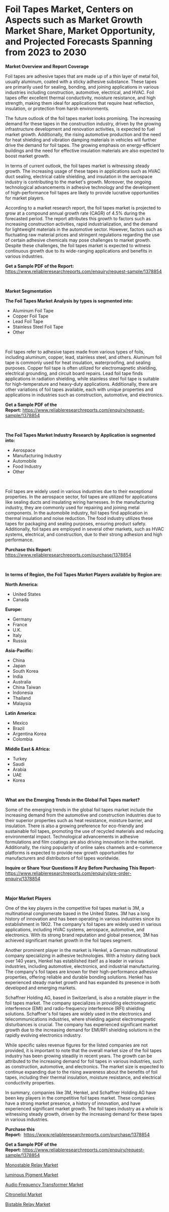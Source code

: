 <p><h1>Foil Tapes Market, Centers on Aspects such as Market Growth Market Share, Market Opportunity, and Projected Forecasts Spanning from 2023 to 2030</h1></p><p><strong>Market Overview and Report Coverage</strong></p>
<p><p>Foil tapes are adhesive tapes that are made up of a thin layer of metal foil, usually aluminum, coated with a sticky adhesive substance. These tapes are primarily used for sealing, bonding, and joining applications in various industries including construction, automotive, electrical, and HVAC. Foil tapes offer excellent thermal conductivity, moisture resistance, and high strength, making them ideal for applications that require heat reflection, insulation, or protection from harsh environments.</p><p>The future outlook of the foil tapes market looks promising. The increasing demand for these tapes in the construction industry, driven by the growing infrastructure development and renovation activities, is expected to fuel market growth. Additionally, the rising automotive production and the need for heat shielding and vibration damping materials in vehicles will further drive the demand for foil tapes. The growing emphasis on energy-efficient buildings and the need for effective insulation materials are also expected to boost market growth.</p><p>In terms of current outlook, the foil tapes market is witnessing steady growth. The increasing usage of these tapes in applications such as HVAC duct sealing, electrical cable shielding, and insulation in the aerospace industry is contributing to the market's growth. Moreover, the ongoing technological advancements in adhesive technology and the development of high-performance foil tapes are likely to provide lucrative opportunities for market players.</p><p>According to a market research report, the foil tapes market is projected to grow at a compound annual growth rate (CAGR) of 4.5% during the forecasted period. The report attributes this growth to factors such as increasing construction activities, rapid industrialization, and the demand for lightweight materials in the automotive sector. However, factors such as fluctuating raw material prices and stringent regulations regarding the use of certain adhesive chemicals may pose challenges to market growth. Despite these challenges, the foil tapes market is expected to witness continuous growth due to its wide-ranging applications and benefits in various industries.</p></p>
<p><strong>Get a Sample PDF of the Report:</strong> <a href="https://www.reliableresearchreports.com/enquiry/request-sample/1378854">https://www.reliableresearchreports.com/enquiry/request-sample/1378854</a></p>
<p>&nbsp;</p>
<p><strong>Market Segmentation</strong></p>
<p><strong>The Foil Tapes Market Analysis by types is segmented into:</strong></p>
<p><ul><li>Aluminum Foil Tape</li><li>Copper Foil Tape</li><li>Lead Foil Tape</li><li>Stainless Steel Foil Tape</li><li>Other</li></ul></p>
<p>&nbsp;</p>
<p><p>Foil tapes refer to adhesive tapes made from various types of foils, including aluminum, copper, lead, stainless steel, and others. Aluminum foil tape is commonly used for heat insulation, waterproofing, and sealing purposes. Copper foil tape is often utilized for electromagnetic shielding, electrical grounding, and circuit board repairs. Lead foil tape finds applications in radiation shielding, while stainless steel foil tape is suitable for high-temperature and heavy-duty applications. Additionally, there are other variations of foil tapes available, each with unique properties and applications in industries such as construction, automotive, and electronics.</p></p>
<p><strong>Get a Sample PDF of the Report:</strong>&nbsp;<a href="https://www.reliableresearchreports.com/enquiry/request-sample/1378854">https://www.reliableresearchreports.com/enquiry/request-sample/1378854</a></p>
<p>&nbsp;</p>
<p><strong>The Foil Tapes Market Industry Research by Application is segmented into:</strong></p>
<p><ul><li>Aerospace</li><li>Manufacturing Industry</li><li>Automobile</li><li>Food Industry</li><li>Other</li></ul></p>
<p>&nbsp;</p>
<p><p>Foil tapes are widely used in various industries due to their exceptional properties. In the aerospace sector, foil tapes are utilized for applications like sealing ducts and insulating wiring harnesses. In the manufacturing industry, they are commonly used for repairing and joining metal components. In the automobile industry, foil tapes find application in thermal insulation and noise reduction. The food industry utilizes these tapes for packaging and sealing purposes, ensuring product safety. Additionally, foil tapes are employed in several other markets, such as HVAC systems, electrical, and construction, due to their strong adhesion and high performance.</p></p>
<p><strong>Purchase this Report:</strong>&nbsp; <a href="https://www.reliableresearchreports.com/purchase/1378854">https://www.reliableresearchreports.com/purchase/1378854</a></p>
<p>&nbsp;</p>
<p><strong>In terms of Region, the Foil Tapes Market Players available by Region are:</strong></p>
<p>
    <p> <strong> North America: </strong>
        <ul>
            <li>United States</li>
            <li>Canada</li>
        </ul>
        </p> 
    <p> <strong> Europe: </strong>
        <ul>
            <li>Germany</li>
            <li>France</li>
            <li>U.K.</li>
            <li>Italy</li>
            <li>Russia</li>
        </ul>
        </p> 
    <p> <strong> Asia-Pacific: </strong>
        <ul>
            <li>China</li>
            <li>Japan</li>
            <li>South Korea</li>
            <li>India</li>
            <li>Australia</li>
            <li>China Taiwan</li>
            <li>Indonesia</li>
            <li>Thailand</li>
            <li>Malaysia</li>
        </ul>
        </p> 
    <p> <strong> Latin America: </strong>
        <ul>
            <li>Mexico</li>
            <li>Brazil</li>
            <li>Argentina Korea</li>
            <li>Colombia</li>
        </ul>
        </p> 
    <p> <strong> Middle East & Africa: </strong>
        <ul>
            <li>Turkey</li>
            <li>Saudi</li>
            <li>Arabia</li>
            <li>UAE</li>
            <li>Korea</li>
        </ul>
    </p>
    </p>
<p>&nbsp;</p>
<p><strong>What are the Emerging Trends in the Global Foil Tapes market?</strong></p>
<p><p>Some of the emerging trends in the global foil tapes market include the increasing demand from the automotive and construction industries due to their superior properties such as heat resistance, moisture barrier, and insulation. There is also a growing preference for eco-friendly and sustainable foil tapes, promoting the use of recycled materials and reducing environmental impact. Technological advancements in adhesive formulations and film coatings are also driving innovation in the market. Additionally, the rising popularity of online sales channels and e-commerce platforms is expected to provide new growth opportunities for manufacturers and distributors of foil tapes worldwide.</p></p>
<p><strong>Inquire or Share Your Questions If Any Before Purchasing This Report</strong>- <a href="https://www.reliableresearchreports.com/enquiry/pre-order-enquiry/1378854">https://www.reliableresearchreports.com/enquiry/pre-order-enquiry/1378854</a></p>
<p>&nbsp;</p>
<p><strong>Major Market Players</strong></p>
<p><p>One of the key players in the competitive foil tapes market is 3M, a multinational conglomerate based in the United States. 3M has a long history of innovation and has been operating in various industries since its establishment in 1902. The company's foil tapes are widely used in various applications, including HVAC systems, aerospace, automotive, and electronics. With its strong brand reputation and global presence, 3M has achieved significant market growth in the foil tapes segment.</p><p>Another prominent player in the market is Henkel, a German multinational company specializing in adhesive technologies. With a history dating back over 140 years, Henkel has established itself as a leader in various industries, including automotive, electronics, and industrial manufacturing. The company's foil tapes are known for their high-performance adhesive properties, offering reliable and durable bonding solutions. Henkel has experienced steady market growth and has expanded its presence in both developed and emerging markets.</p><p>Schaffner Holding AG, based in Switzerland, is also a notable player in the foil tapes market. The company specializes in providing electromagnetic interference (EMI) and radio-frequency interference (RFI) shielding solutions. Schaffner's foil tapes are widely used in the electronics and telecommunications industries, where shielding against electromagnetic disturbances is crucial. The company has experienced significant market growth due to the increasing demand for EMI/RFI shielding solutions in the rapidly evolving electronics industry.</p><p>While specific sales revenue figures for the listed companies are not provided, it is important to note that the overall market size of the foil tapes industry has been growing steadily in recent years. The growth can be attributed to the increasing demand for foil tapes in various industries, such as construction, automotive, and electronics. The market size is expected to continue expanding due to the rising awareness about the benefits of foil tapes, including their thermal insulation, moisture resistance, and electrical conductivity properties.</p><p>In summary, companies like 3M, Henkel, and Schaffner Holding AG have been key players in the competitive foil tapes market. These companies have a strong market presence, a history of innovation, and have experienced significant market growth. The foil tapes industry as a whole is witnessing steady growth, driven by the increasing demand for these tapes in various industries.</p></p>
<p><strong>Purchase this Report:</strong>&nbsp;&nbsp;<a href="https://www.reliableresearchreports.com/purchase/1378854">https://www.reliableresearchreports.com/purchase/1378854</a></p>
<p></p>
<p><strong>Get a Sample PDF of the Report:</strong>&nbsp;<a href="https://www.reliableresearchreports.com/enquiry/request-sample/1378854">https://www.reliableresearchreports.com/enquiry/request-sample/1378854</a></p>
<p><p><a href="https://medium.com/@reecebednar/monostable-relay-market-size-market-outlook-and-market-forecast-2023-to-2030-d6a109bb5193">Monostable Relay Market</a></p><p><a href="https://github.com/rahu1505/Market-Research-Report-List-1/blob/main/luminous-pigment-market.md">luminous Pigment Market</a></p><p><a href="https://medium.com/@flavietowne/audio-frequency-transformer-market-the-key-to-successful-business-strategy-forecast-till-2030-9bda3afd0dbb">Audio Frequency Transformer Market</a></p><p><a href="https://github.com/rahu1502/Market-Research-Report-List-1/blob/main/citronellol-market.md">Citronellol Market</a></p><p><a href="https://medium.com/@barttrantow2023/bistable-relay-market-size-reveals-the-best-marketing-channels-in-global-industry-875cef452c8a">Bistable Relay Market</a></p></p>